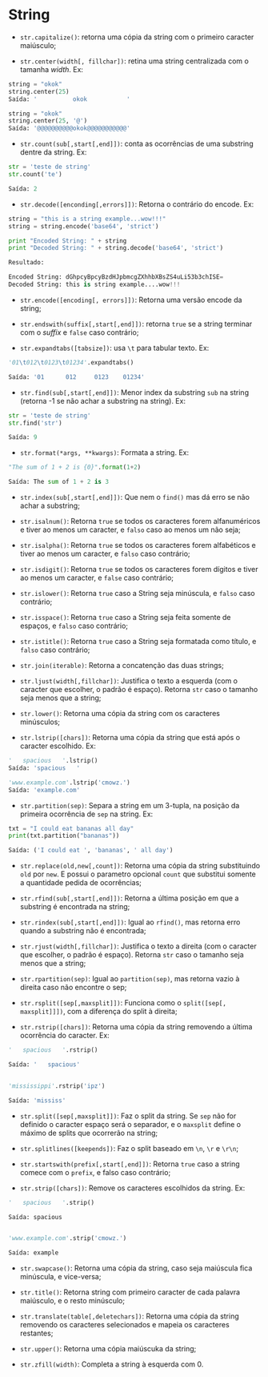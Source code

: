 # String 

* `str.capitalize()`: retorna uma cópia da string com o primeiro caracter maiúsculo;

* `str.center(width[, fillchar])`: retina uma string centralizada com o tamanha *width*. Ex:
```python
string = "okok"
string.center(25)
Saída: '          okok           '

string = "okok"
string.center(25, '@')
Saída: '@@@@@@@@@@okok@@@@@@@@@@@'
```

* `str.count(sub[,start[,end]])`: conta as ocorrências de uma substring dentre da string. Ex:
```python
str = 'teste de string'
str.count('te')

Saída: 2
```

* `str.decode([enconding[,errors]])`: Retorna o contrário do encode. Ex:
```python
string = "this is a string example...wow!!!"
string = string.encode('base64', 'strict')

print "Encoded String: " + string
print "Decoded String: " + string.decode('base64', 'strict')

Resultado:

Encoded String: dGhpcyBpcyBzdHJpbmcgZXhhbXBsZS4uLi53b3chISE=
Decoded String: this is string example....wow!!!
```

* `str.encode([encoding[, errors]])`: Retorna uma versão encode da string;

* `str.endswith(suffix[,start[,end]])`: retorna `true` se a string terminar com o *suffix* e `false` caso contrário;

* `str.expandtabs([tabsize])`: usa `\t` para tabular texto. Ex:
```python
'01\t012\t0123\t01234'.expandtabs()

Saída: '01      012     0123    01234'
```

* `str.find(sub[,start[,end]])`: Menor index da substring `sub` na string (retorna -1 se não achar a substring na string). Ex:
```python
str = 'teste de string'
str.find('str')

Saída: 9
```

* `str.format(*args, **kwargs)`: Formata a string. Ex:
```python
"The sum of 1 + 2 is {0}".format(1+2)

Saída: The sum of 1 + 2 is 3
```

* `str.index(sub[,start[,end]])`: Que nem o `find()` mas dá erro se não achar a substring;

* `str.isalnum()`: Retorna `true` se todos os caracteres forem alfanuméricos e tiver ao menos um caracter, e `falso` caso ao menos um não seja;

* `str.isalpha()`: Retorna `true` se todos os caracteres forem alfabéticos e tiver ao menos um caracter, e `falso` caso contrário;

* `str.isdigit()`: Retorna `true` se todos os caracteres forem dígitos e tiver ao menos um caracter, e `false` caso contrário;

* `str.islower()`: Retorna `true` caso a String seja minúscula, e `falso` caso contrário;

* `str.isspace()`: Retorna `true` caso a String seja feita somente de espaços, e `falso` caso contrário;

* `str.istitle()`: Retorna `true` caso a String seja formatada como título, e `falso` caso contrário;

* `str.join(iterable)`: Retorna a concatenção das duas strings;

* `str.ljust(width[,fillchar])`: Justifica o texto a esquerda (com o caracter que escolher, o padrão é espaço). Retorna `str` caso o tamanho seja menos que a string;

* `str.lower()`: Retorna uma cópia da string com os caracteres minúsculos;

* `str.lstrip([chars])`: Retorna uma cópia da string que está após o caracter escolhido. Ex: 
```python
'   spacious   '.lstrip()
Saída: 'spacious   '

'www.example.com'.lstrip('cmowz.')
Saída: 'example.com'
```

* `str.partition(sep)`: Separa a string em um 3-tupla, na posição da primeira ocorrência de `sep` na string. Ex:
```python
txt = "I could eat bananas all day"
print(txt.partition("bananas"))

Saída: ('I could eat ', 'bananas', ' all day')
```

* `str.replace(old,new[,count])`: Retorna uma cópia da string substituindo `old` por `new`. E possui o parametro opcional `count` que substitui somente a quantidade pedida de ocorrências;

* `str.rfind(sub[,start[,end]])`: Retorna a última posição em que a substring é encontrada na string;

* `str.rindex(sub[,start[,end]])`: Igual ao `rfind()`, mas retorna erro quando a substring não é encontrada;

* `str.rjust(width[,fillchar])`: Justifica o texto a direita (com o caracter que escolher, o padrão é espaço). Retorna `str` caso o tamanho seja menos que a string;

* `str.rpartition(sep)`: Igual ao `partition(sep)`, mas retorna vazio à direita caso não encontre o sep;

* `str.rsplit([sep[,maxsplit]])`: Funciona como o `split([sep[, maxsplit]]])`, com a diferença do split à direita;

* `str.rstrip([chars])`: Retorna uma cópia da string removendo a última ocorrência do caracter. Ex: 
```python
'   spacious   '.rstrip()

Saída: '   spacious'


'mississippi'.rstrip('ipz')

Saída: 'mississ'
```

* `str.split([sep[,maxsplit]])`: Faz o split da string. Se `sep` não for definido o caracter espaço será o separador, e o `maxsplit` define o máximo de splits que ocorrerão na string;

* `str.splitlines([keepends])`: Faz o split baseado em `\n`, `\r` e `\r\n`;

* `str.startswith(prefix[,start[,end]])`: Retorna `true` caso a string comece com o `prefix`, e falso caso contrário;

* `str.strip([chars])`: Remove os caracteres escolhidos da string. Ex: 
```python
'   spacious   '.strip()

Saída: spacious


'www.example.com'.strip('cmowz.')

Saída: example
```

* `str.swapcase()`: Retorna uma cópia da string, caso seja maiúscula fica minúscula, e vice-versa;

* `str.title()`: Retorna string com primeiro caracter de cada palavra maiúsculo, e o resto minúsculo;

* `str.translate(table[,deletechars])`: Retorna uma cópia da string removendo os caracteres selecionados e mapeia os caracteres restantes;

* `str.upper()`: Retorna uma cópia maiúscuka da string;

* `str.zfill(width)`: Completa a string à esquerda com 0.